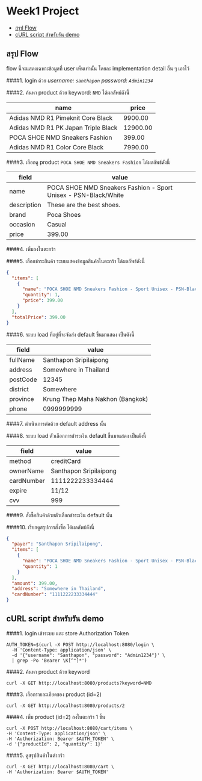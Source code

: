 # Week1 Project

- [สรุป Flow](#สรุป-flow)
- [cURL script สำหรับรัน demo](#cURL-script-สำหรับรัน-demo)

## สรุป Flow
flow นี้จะแสดงเฉพาะข้อมูลที่ user เห็นเท่านั้น โดยละ implementation detail อื่น ๆ เอาไว้

####1. login ด้วย _username: `santhapon` password: `Admin1234`_

####2. ค้นหา product ด้วย keyword: `NMD` ได้ผลลัพธ์ดังนี้

| name                                | price    |
|-------------------------------------|----------|
| Adidas NMD R1 Pimeknit Core Black   | 9900.00  |
| Adidas NMD R1 PK Japan Triple Black | 12900.00 |
| POCA SHOE NMD Sneakers Fashion      | 399.00   |
| Adidas NMD R1 Color Core Black      | 7990.00  |

####3. เลือกดู product `POCA SHOE NMD Sneakers Fashion` ได้ผลลัพธ์ดังนี้

| field       | value                                                           |
|-------------|-----------------------------------------------------------------|
| name        | POCA SHOE NMD Sneakers Fashion - Sport Unisex - PSN-Black/White |
| description | These are the best shoes.                                       |
| brand       | Poca Shoes                                                      |
| occasion    | Casual                                                          |
| price       | 399.00                                                          |

####4. เพิ่มลงในตะกร้า

####5. เลือกชำระสินค้า ระบบแสดงข้อมูลสินค้าในตะกร้า ได้ผลลัพธ์ดังนี้

```json
{
  "items": [
    {
      "name": "POCA SHOE NMD Sneakers Fashion - Sport Unisex - PSN-Black/White",
      "quantity": 1,
      "price": 399.00
    }
  ],
  "totalPrice": 399.00
}
```

####6. ระบบ load ที่อยู่ที่จะจัดส่ง default ขึ้นมาแสดง เป็นดังนี้

| field     | value                            |
|-----------|----------------------------------|
| fullName  | Santhapon Sripilaipong           |
| address   | Somewhere in Thailand            |
| postCode  | 12345                            |
| district  | Somewhere                        |
| province  | Krung Thep Maha Nakhon (Bangkok) |
| phone     | 0999999999                       |

####7. ดำเนินการต่อด้วย default address นั้น

####8. ระบบ load ตัวเลือกการชำระเงิน default ขึ้นมาแสดง เป็นดังนี้

| field         | value                  |
|---------------|------------------------|
| method        | creditCard             |
| ownerName     | Santhapon Sripilaipong |
| cardNumber    | 1111222233334444       |
| expire        | 11/12                  |
| cvv           | 999                    |

####9. สั่งซื้อสินค้าด้วยตัวเลือกชำระเงิน default นั้น

####10. เรียกดูสรุปการสั่งซื้อ ได้ผลลัพธ์ดังนี้

```json
{
  "payer": "Santhapon Sripilaipong",
  "items": [
    {
      "name": "POCA SHOE NMD Sneakers Fashion - Sport Unisex - PSN-Black/White",
      "quantity": 1
    }
  ],
  "amount": 399.00,
  "address": "Somewhere in Thailand",
  "cardNumber": "1111222233334444"
}
```

## cURL script สำหรับรัน demo
####1. login เข้าระบบ และ store Authorization Token
```shell
AUTH_TOKEN=$(curl -X POST http://localhost:8080/login \
  -H 'Content-Type: application/json' \
  -d '{"username": "Santhapon", "password": "Admin1234"}' \
  | grep -Po 'Bearer \K[^"]*')
```

####2. ค้นหา product ด้วย keyword
```shell
curl -X GET http://localhost:8080/products?keyword=NMD
```

####3. เลือกรายละเอียดของ product (id=2)
```shell
curl -X GET http://localhost:8080/products/2
```

####4. เพิ่ม product (id=2) ลงในตะกร้า 1 ชิ้น
```shell
curl -X POST http://localhost:8080/cart/items \
-H 'Content-Type: application/json' \
-H 'Authorization: Bearer $AUTH_TOKEN' \
-d '{"productId": 2, "quantity": 1}'
```

####5. ดูสรุปสินค้าในตำกร้า
```shell
curl -X GET http://localhost:8080/cart \
-H 'Authorization: Bearer $AUTH_TOKEN'
```
